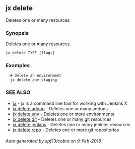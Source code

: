 ## jx delete

Deletes one or many resources

### Synopsis


Deletes one or many resources.

```
jx delete TYPE [flags]
```

### Examples

```
  # Delete an environment
  jx delete env staging
```

### SEE ALSO
* [jx](jx.md)	 - jx is a command line tool for working with Jenkins X
* [jx delete addon](jx_delete_addon.md)	 - Deletes one or many addons
* [jx delete env](jx_delete_env.md)	 - Deletes one or more environments
* [jx delete git](jx_delete_git.md)	 - Deletes one or many git resources
* [jx delete jenkins](jx_delete_jenkins.md)	 - Deletes one or many jenkins resources
* [jx delete repo](jx_delete_repo.md)	 - Deletes one or more git repositories

###### Auto generated by spf13/cobra on 9-Feb-2018
